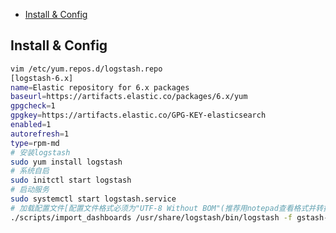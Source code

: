 <!-- MarkdownTOC levels="2,3" autolink="true" autoanchor="true" style="unordered" markdown_preview="gitlab" -->

- [Install & Config](#install--config)

<!-- /MarkdownTOC -->
<a id="install--config"></a>
## Install & Config
```bash
vim /etc/yum.repos.d/logstash.repo
[logstash-6.x]
name=Elastic repository for 6.x packages
baseurl=https://artifacts.elastic.co/packages/6.x/yum
gpgcheck=1
gpgkey=https://artifacts.elastic.co/GPG-KEY-elasticsearch
enabled=1
autorefresh=1
type=rpm-md
# 安装logstash
sudo yum install logstash
# 系统自启
sudo initctl start logstash
# 启动服务
sudo systemctl start logstash.service
# 加载配置文件[配置文件格式必须为"UTF-8 Without BOM"(推荐用notepad查看格式并转换)]
./scripts/import_dashboards /usr/share/logstash/bin/logstash -f gstash-mysqltest.conf --path.data=/usr/local/mysqltest/
```